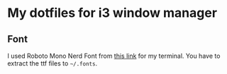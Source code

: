 # My dotfiles for i3 window manager
## Font
I used Roboto Mono Nerd Font from [this link](https://github.com/ryanoasis/nerd-fonts/releases/download/v3.0.2/RobotoMono.zip) for my terminal. You have to extract the ttf files to `~/.fonts`.
